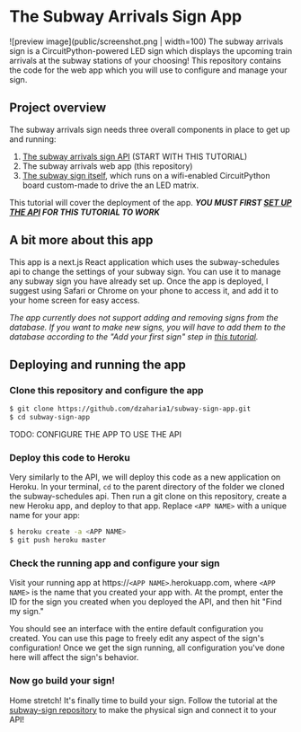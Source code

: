 # The Subway Arrivals Sign App
![preview image](public/screenshot.png | width=100)
The subway arrivals sign is a CircuitPython-powered LED sign which displays the upcoming train arrivals at the subway stations of your choosing! This repository contains the code for the web app which you will use to configure and manage your sign.

## Project overview
The subway arrivals sign needs three overall components in place to get up and running:
1. [The subway arrivals sign API](https://github.com/dzaharia1/subway-schedules) (START WITH THIS TUTORIAL)
2. The subway arrivals web app (this repository)
3. [The subway sign itself](https://github.com/dzaharia1/subway-sign-python), which runs on a wifi-enabled CircuitPython board custom-made to drive the an LED matrix.

This tutorial will cover the deployment of the app.
__*YOU MUST FIRST [SET UP THE API](https://github.com/dzaharia1/subway-schedules) FOR THIS TUTORIAL TO WORK*__

## A bit more about this app
This app is a next.js React application which uses the subway-schedules api to change the settings of your subway sign. You can use it to manage any subway sign you have already set up. Once the app is deployed, I suggest using Safari or Chrome on your phone to access it, and add it to your home screen for easy access.

_The app currently does not support adding and removing signs from the database. If you want to make new signs, you will have to add them to the database according to the "Add your first sign" step in [this tutorial](https://github.com/dzaharia1/subway-schedules)._ 

## Deploying and running the app
### Clone this repository and configure the app
```bash
$ git clone https://github.com/dzaharia1/subway-sign-app.git
$ cd subway-sign-app
```

TODO: CONFIGURE THE APP TO USE THE API

### Deploy this code to Heroku

Very similarly to the API, we will deploy this code as a new application on Heroku. In your terminal, `cd` to the parent directory of the folder we cloned the subway-schedules api. Then run a git clone on this repository, create a new Heroku app, and deploy to that app. Replace `<APP NAME>` with a unique name for your app:

```bash
$ heroku create -a <APP NAME>
$ git push heroku master
```

### Check the running app and configure your sign
Visit your running app at https://`<APP NAME>`.herokuapp.com, where `<APP NAME>` is the name that you created your app with. At the prompt, enter the ID for the sign you created when you deployed the API, and then hit "Find my sign."

You should see an interface with the entire default configuration you created. You can use this page to freely edit any aspect of the sign's configuration! Once we get the sign running, all configuration you've done here will affect the sign's behavior.

### Now go build your sign!
Home stretch! It's finally time to build your sign. Follow the tutorial at the [subway-sign repository](https://github.com/dzaharia1/subway-sign-python) to make the physical sign and connect it to your API!